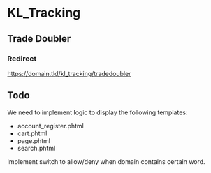 # KL_Tracking

## Trade Doubler

### Redirect

https://domain.tld/kl_tracking/tradedoubler

## Todo

We need to implement logic to display the following templates:

- account_register.phtml
- cart.phtml
- page.phtml
- search.phtml

Implement switch to allow/deny when domain contains certain word.